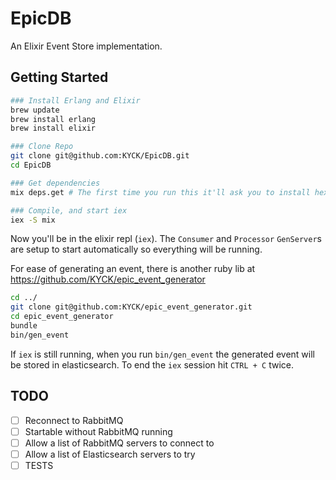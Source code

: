 # EpicDB

An Elixir Event Store implementation.

## Getting Started

```bash
### Install Erlang and Elixir
brew update
brew install erlang
brew install elixir

### Clone Repo
git clone git@github.com:KYCK/EpicDB.git
cd EpicDB

### Get dependencies
mix deps.get # The first time you run this it'll ask you to install hex. Say yes.

### Compile, and start iex
iex -S mix
```

Now you'll be in the elixir repl (`iex`). The `Consumer` and `Processor` `GenServer`s are setup to start automatically so everything will be running.

For ease of generating an event, there is another ruby lib at https://github.com/KYCK/epic_event_generator

```bash
cd ../
git clone git@github.com:KYCK/epic_event_generator.git
cd epic_event_generator
bundle
bin/gen_event
```

If `iex` is still running, when you run `bin/gen_event` the generated event will be stored in elasticsearch.
To end the `iex` session hit `CTRL + C` twice.

## TODO

- [ ] Reconnect to RabbitMQ
- [ ] Startable without RabbitMQ running
- [ ] Allow a list of RabbitMQ servers to connect to
- [ ] Allow a list of Elasticsearch servers to try
- [ ] TESTS
